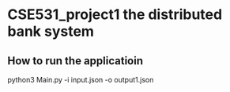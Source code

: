 # CSE531_project1 the distributed bank system

## How to run the applicatioin

python3 Main.py -i input.json -o output1.json
